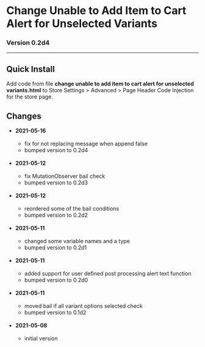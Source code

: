 # Change Unable to Add Item to Cart Alert for Unselected Variants

### Version 0.2d4

---

## Quick Install

Add code from file **change unable to add item to cart alert for unselected
variants.html** to Store Settings > Advanced > Page Header Code Injection for
the store page.

## Changes

* **2021-05-16**
<br><br>
  * fix for not replacing message when append false
  * bumped version to 0.2d4
  <br><br>
* **2021-05-12**
<br><br>
  * fix MutationObserver bail check
  * bumped version to 0.2d3
  <br><br>
* **2021-05-12**
<br><br>
  * reordered some of the bail conditions
  * bumped version to 0.2d2
  <br><br>
* **2021-05-11**
<br><br>
  * changed some variable names and a type
  * bumped version to 0.2d1
  <br><br>
* **2021-05-11**
<br><br>
  * added support for user defined post processing alert text function
  * bumped version to 0.2d0
  <br><br>
* **2021-05-11**
<br><br>
  * moved bail if all variant options selected check
  * bumped version to 0.1d2
  <br><br>
* **2021-05-08**
<br><br>
  * initial version
